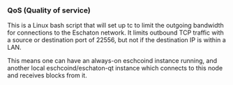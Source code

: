 ### QoS (Quality of service) ###

This is a Linux bash script that will set up tc to limit the outgoing bandwidth for connections to the Eschaton network. It limits outbound TCP traffic with a source or destination port of 22556, but not if the destination IP is within a LAN.

This means one can have an always-on eschcoind instance running, and another local eschcoind/eschaton-qt instance which connects to this node and receives blocks from it.
